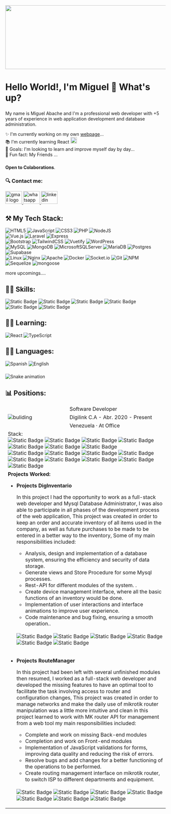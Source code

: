 <!-- # <img style="border: 2px solid #0077B5; border-radius: 100px;" src="https://i.postimg.cc/L8DzK2h6/43658042.jpg" alt="foto perfil"> Hello! I'm Miguel Abache
##  Full-stack Developer
### 🔍 **About me** -->
<div >
  <img height="200" width="900" src="https://i.ibb.co/XDM9wTy/Black-Minimal-Motivation-Quote-Linked-In-Banner.png"  />
</div>

###

<h1 align="left">Hello World!, I'm Miguel 👋 What's up?</h1>

###

<p align="left">My name is Miguel Abache and I'm a professional web developer with +5 years of experience in web application development and database administration. </p>

<p align="left">✨ I'm currently working on my own <a href="https://www.w3schools.com">webpage</a>...<br>📚 I'm currently learning React   <img src="https://cdn.jsdelivr.net/gh/devicons/devicon/icons/react/react-original.svg" height="20" alt="react logo"  /><br>🎯 Goals: I'm looking to learn and improve myself day by day...<br>🎲 Fun fact: My Friends ...</p>

###

**Open to Colaborations**.

### 🔍 **Contact me:**

<!-- [![Email](https://img.shields.io/badge/Gmail-miiguel.abache@gmail.com-0077B5?style=for-the-badge&logo=gmail&logoColor=white&labelColor=101010)](mailto:miiguel.abache@gmail.com)
[![LinkedIn](https://img.shields.io/badge/LinkedIn-Miguel_Abache-0077B5?style=for-the-badge&logo=linkedin&logoColor=white&labelColor=101010)](https://www.linkedin.com/in/miguelabache/)
[![Github](https://img.shields.io/badge/Github-Ab4ch3-0077B5?style=for-the-badge&logo=Github&logoColor=white&labelColor=101010)](https://github.com/Ab4ch3)
[![Whatsapp](https://img.shields.io/badge/Whatsapp-+58_4148421867-0077B5?style=for-the-badge&logo=Whatsapp&logoColor=white&labelColor=101010)](https://api.whatsapp.com/send?phone=584148421867) -->

<div align="left">
  <a href="mailto:miiguel.abache@gmail.com" target="_blank">
    <img src="https://raw.githubusercontent.com/maurodesouza/profile-readme-generator/master/src/assets/icons/social/gmail/default.svg" width="52" height="40" alt="gmail logo"  />
  </a>
  <a href="https://api.whatsapp.com/send?phone=584148421867" target="_blank">
    <img src="https://raw.githubusercontent.com/maurodesouza/profile-readme-generator/master/src/assets/icons/social/whatsapp/default.svg" width="52" height="40" alt="whatsapp logo"  />
  </a>
  <a href="https://www.linkedin.com/in/miguelabache/" target="_blank">
    <img src="https://raw.githubusercontent.com/maurodesouza/profile-readme-generator/master/src/assets/icons/social/linkedin/default.svg" width="52" height="40" alt="linkedin logo"  />
  </a>
</div>

## ⚒️ **My Tech Stack:**

![HTML5](https://img.shields.io/badge/html5-%23E34F26.svg?style=for-the-badge&logo=html5&logoColor=white)
![JavaScript](https://img.shields.io/badge/javascript-%23323330.svg?style=for-the-badge&logo=javascript&logoColor=%23F7DF1E)
![CSS3](https://img.shields.io/badge/css3-%231572B6.svg?style=for-the-badge&logo=css3&logoColor=white)
![PHP](https://img.shields.io/badge/php-%23777BB4.svg?style=for-the-badge&logo=php&logoColor=white)
![NodeJS](https://img.shields.io/badge/node.js-6DA55F?style=for-the-badge&logo=node.js&logoColor=white)
</br>
![Vue.js](https://img.shields.io/badge/vuejs-%2335495e.svg?style=for-the-badge&logo=vuedotjs&logoColor=%234FC08D)
![Laravel](https://img.shields.io/badge/laravel-%23FF2D20.svg?style=for-the-badge&logo=laravel&logoColor=white)
![Express](https://img.shields.io/badge/express.js-%23404d59.svg?style=for-the-badge&logo=express&logoColor=%2361DAFB)
</br>
![Bootstrap](https://img.shields.io/badge/bootstrap-%238511FA.svg?style=for-the-badge&logo=bootstrap&logoColor=white)
![TailwindCSS](https://img.shields.io/badge/tailwindcss-%2338B2AC.svg?style=for-the-badge&logo=tailwind-css&logoColor=white)
![Vuetify](https://img.shields.io/badge/Vuetify-1867C0?style=for-the-badge&logo=vuetify&logoColor=AEDDFF)
![WordPress](https://img.shields.io/badge/WordPress-%23117AC9.svg?style=for-the-badge&logo=WordPress&logoColor=white)
</br>
![MySQL](https://img.shields.io/badge/mysql-%2300f.svg?style=for-the-badge&logo=mysql&logoColor=white)
![MongoDB](https://img.shields.io/badge/MongoDB-%234ea94b.svg?style=for-the-badge&logo=mongodb&logoColor=white)
![MicrosoftSQLServer](https://img.shields.io/badge/Microsoft%20SQL%20Server-CC2927?style=for-the-badge&logo=microsoft%20sql%20server&logoColor=white)
![MariaDB](https://img.shields.io/badge/MariaDB-003545?style=for-the-badge&logo=mariadb&logoColor=white)
![Postgres](https://img.shields.io/badge/postgres-%23316192.svg?style=for-the-badge&logo=postgresql&logoColor=white)
![Supabase](https://img.shields.io/badge/Supabase-3ECF8E?style=for-the-badge&logo=supabase&logoColor=white)
</br>
![Linux](https://img.shields.io/badge/Linux-FCC624?style=for-the-badge&logo=linux&logoColor=black)
![Nginx](https://img.shields.io/badge/nginx-%23009639.svg?style=for-the-badge&logo=nginx&logoColor=white)
![Apache](https://img.shields.io/badge/apache-%23D42029.svg?style=for-the-badge&logo=apache&logoColor=white)
![Docker](https://img.shields.io/badge/docker-%230db7ed.svg?style=for-the-badge&logo=docker&logoColor=white)
![Socket.io](https://img.shields.io/badge/Socket.io-black?style=for-the-badge&logo=socket.io&badgeColor=010101)
![Git](https://img.shields.io/badge/git-%23F05033.svg?style=for-the-badge&=git&logoColor=white)
![NPM](https://img.shields.io/badge/NPM-%23CB3837.svg?style=for-the-badge&logo=npm&logoColor=white)
</br>
![Sequelize](https://img.shields.io/badge/Sequelize-52B0E7?style=for-the-badge&logo=Sequelize&logoColor=white)
![mongoose](https://img.shields.io/badge/mongoose-880000?style=for-the-badge&logo=mongoose&logoColor=white)

more upcomings....

## 👩‍💻 **Skills:**

![Static Badge](https://img.shields.io/badge/Assertive_communication-test?style=for-the-badge)
![Static Badge](https://img.shields.io/badge/Team_Work-test?style=for-the-badge)
![Static Badge](https://img.shields.io/badge/Competitive-red?style=for-the-badge)
![Static Badge](https://img.shields.io/badge/Problem_solving-blue?style=for-the-badge)
![Static Badge](https://img.shields.io/badge/Asset_Management-blue?style=for-the-badge)
![Static Badge](https://img.shields.io/badge/Fast_learning-blue?style=for-the-badge)

## 👩‍💻 **Learning:**

![React](https://img.shields.io/badge/react-%2320232a.svg?style=for-the-badge&logo=react&logoColor=%2361DAFB)
![TypeScript](https://img.shields.io/badge/typescript-%23007ACC.svg?style=for-the-badge&logo=typescript&logoColor=white)

## 👩‍💻 Languages:

![Spanish](https://img.shields.io/badge/Spanish_Native-green?style=for-the-badge)
![English](https://img.shields.io/badge/English_B2-blue?style=for-the-badge)


###

<img src="https://raw.githubusercontent.com/Ab4ch3/Ab4ch3/output/snake.svg" alt="Snake animation" />


## 📊 Positions:

<table>
<tbody >
  <tr>
    <td  style="border-style: hidden;" colspan="2" rowspan="3"> <img src="https://i.postimg.cc/CLdjnyR5/digilink.jpg" alt="buliding"></td>
    <td  style="border-style: hidden;" colspan="2">
        Software Developer
    </td>
  </tr>
  <tr>
    <td  style="border-style: hidden;" colspan="11">
        Digilink C.A - Abr. 2020 - Present 
    </td>
  </tr>
  <tr>
    <td colspan="11">
        Venezuela · At Office
    </td>
  </tr>
  <tr>
    <td colspan="11">Stack: </br>
      <img alt="Static Badge" src="https://img.shields.io/badge/javascript-%23323330.svg?style=plastic&logo=javascript&logoColor=%23F7DF1E">
      <img alt="Static Badge" src="https://img.shields.io/badge/php-%23777BB4.svg?style=plastic&logo=php&logoColor=white">
      <img alt="Static Badge" src="https://img.shields.io/badge/node.js-6DA55F?style=plastic&logo=node.js&logoColor=white">
      <img alt="Static Badge" src="https://img.shields.io/badge/tailwindcss-%2338B2AC.svg?style=plastic&logo=tailwind-css&logoColor=white">
      <img alt="Static Badge" src="https://img.shields.io/badge/laravel-%23FF2D20.svg?style=plastic&logo=laravel&logoColor=white">
      <img alt="Static Badge" src="https://img.shields.io/badge/vuejs-%2335495e.svg?style=plastic&logo=vuedotjs&logoColor=%234FC08D">
      <img alt="Static Badge" src="https://img.shields.io/badge/express.js-%23404d59.svg?style=plastic&logo=express&logoColor=%2361DAFB">
       </br>
      <img alt="Static Badge" src="https://img.shields.io/badge/mysql-%2300f.svg?style=plastic&logo=mysql&logoColor=white">
      <img alt="Static Badge" src="https://img.shields.io/badge/Microsoft%20SQL%20Server-CC2927?style=plastic&logo=microsoft%20sql%20server&logoColor=white">
      <img alt="Static Badge" src="https://img.shields.io/badge/postgres-%23316192.svg?style=plastic&logo=postgresql&logoColor=white"> 
      <img alt="Static Badge" src="https://img.shields.io/badge/mongodb-%47A248.svg?style=plastic&logo=mongodb&logoColor=white"> 
      </br>
      <img alt="Static Badge" src="https://img.shields.io/badge/Socket.io-black?style=plastic&logo=socket.io&badgeColor=010101">
      <img alt="Static Badge" src="https://img.shields.io/badge/docker-%230db7ed.svg?style=plastic&logo=docker&logoColor=white">
      <img alt="Static Badge" src="https://img.shields.io/badge/Linux-FCC624?style=plastic&logo=linux&logoColor=blacke">
      <img alt="Static Badge" src="https://img.shields.io/badge/git-%23F05033.svg?style=plastic&logo=git&logoColor=white">
      <img alt="Static Badge" src="https://img.shields.io/badge/nginx-%23009639.svg?style=plastic&logo=nginx&logoColor=white">
    </td>
  </tr>
  <tr>
    <td colspan="11"><b> Projects Worked:</b> </br>
      <ul>
        <li><b>Projects DigInventario</b></li>
            <p>
              In this project I had the opportunity to work as a full-stack web developer and Mysql Database Administrator, I was also able to participate in all phases of the development process of the web application, This project was created in order to keep an order and accurate inventory of all items used in the company, as well as future purchases to be made to be entered in a better way to the inventory, Some of my main responsibilities included:
              <ul>
                <li>Analysis, design and implementation of a database system, ensuring the efficiency and security of data storage. </li>
                <li>Generate views and Store Procedure for some Mysql processes.</li>
                <li>Rest-API for different modules of the system. 
.</li> 
                <li>Create device management interface, where all the basic functions of an inventory would be done. </li>
                <li>Implementation of user interactions and interface animations to improve user experience.</li>
                <li>Code maintenance and bug fixing, ensuring a smooth operation..</li>
              </ul>
                </br>
                <img alt="Static Badge" src="https://img.shields.io/badge/php-%23777BB4.svg?style=plastic&logo=php&logoColor=white">
                <img alt="Static Badge" src="https://img.shields.io/badge/javascript-%23323330.svg?style=plastic&logo=javascript&logoColor=%23F7DF1E">
                <img alt="Static Badge" src="https://img.shields.io/badge/laravel-%23FF2D20.svg?style=plastic&logo=laravel&logoColor=white">
                <img alt="Static Badge" src="https://img.shields.io/badge/vuejs-%2335495e.svg?style=plastic&logo=vuedotjs&logoColor=%234FC08D">
                <img alt="Static Badge" src="https://img.shields.io/badge/mysql-%2300f.svg?style=plastic&logo=mysql&logoColor=white">
                <img alt="Static Badge" src="https://img.shields.io/badge/bootstrap-%238511FA.svg?style=plastic&logo=bootstrap&logoColor=white">
            </p>
      </br>
        <li><b>Projects RouteManager</b></li>
              <p>
             In this project had been left with several unfinished modules then resumed, I worked as a full-stack web developer and developed the missing features to have an optimal tool to facilitate the task involving access to router and configuration changes, This project was created in order to manage networks and make the daily use of mikrotik router manipulation was a little more intuitive and clean in this project learned to work with MK router API for management from a web tool my main responsibilities included:
              <ul>
                <li>Complete and work on missing Back-end modules </li> 
                <li>Completion and work on Front-end modules</li> 
                <li>Implementation of JavaScript validations for forms, improving data quality and reducing the risk of errors.</li> 
                <li>Resolve bugs and add changes for a better functioning of the operations to be performed.</li>
                <li>Create routing management interface on mikrotik router, to switch ISP to different departments and equipment.</li>
              </ul>
                  </br>
                 <img alt="Static Badge" src="https://img.shields.io/badge/php-%23777BB4.svg?style=plastic&logo=php&logoColor=white">
                <img alt="Static Badge" src="https://img.shields.io/badge/javascript-%23323330.svg?style=plastic&logo=javascript&logoColor=%23F7DF1E">
                <img alt="Static Badge" src="https://img.shields.io/badge/laravel-%23FF2D20.svg?style=plastic&logo=laravel&logoColor=white">
                <img alt="Static Badge" src="https://img.shields.io/badge/vuejs-%2335495e.svg?style=plastic&logo=vuedotjs&logoColor=%234FC08D">
                <img alt="Static Badge" src="https://img.shields.io/badge/mysql-%2300f.svg?style=plastic&logo=mysql&logoColor=white">
                <img alt="Static Badge" src="https://img.shields.io/badge/nginx-%23009639.svg?style=plastic&logo=nginx&logoColor=white">
                <img alt="Static Badge" src="https://img.shields.io/badge/tailwindcss-%2338B2AC.svg?style=plastic&logo=tailwind-css&logoColor=white">   
            </p>
      </ul>
    </td>
  </tr>
</tbody>
</table>

<!---
Ab4ch3/Ab4ch3 is a ✨ special ✨ repository because its `README.md` (this file) appears on your GitHub profile.
You can click the Preview link to take a look at your changes.
--->
